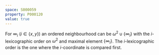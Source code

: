 ```yaml
---
space: S000059
property: P000120
value: true
---
```


For $\infty_i$ ($i\in\{x,y\}$) an ordered neighbourhood
can be $\omega^2\cup\{\infty_i\}$ with the $i$-lexicographic order on $\omega^2$ and maximal element $\{\infty_i\}$. The $i$-lexicographic order is the one where the $i$-coordinate is compared first.

